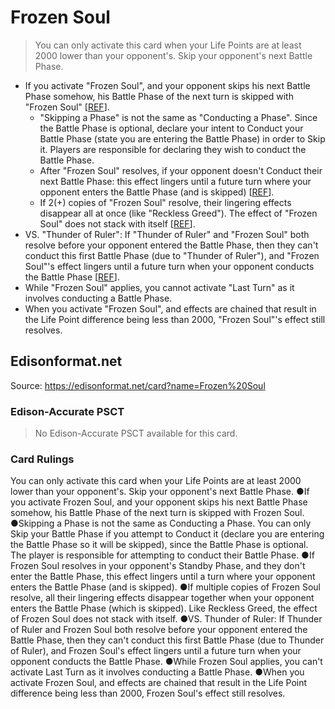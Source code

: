 # Frozen Soul

> You can only activate this card when your Life Points are at least 2000 lower than your opponent's. Skip your opponent's next Battle Phase.

*   If you activate "Frozen Soul", and your opponent skips his next Battle Phase somehow, his Battle Phase of the next turn is skipped with "Frozen Soul" \[[REF](https://www.pojo.biz/board/showpost.php?p=5706059&postcount=6)\].
    *   "Skipping a Phase" is not the same as "Conducting a Phase". Since the Battle Phase is optional, declare your intent to Conduct your Battle Phase (state you are entering the Battle Phase) in order to Skip it. Players are responsible for declaring they wish to conduct the Battle Phase.
    *   After "Frozen Soul" resolves, if your opponent doesn't Conduct their next Battle Phase: this effect lingers until a future turn where your opponent enters the Battle Phase (and is skipped) \[[REF](https://www.pojo.biz/board/showthread.php?t=888376)\].
    *   If 2(+) copies of "Frozen Soul" resolve, their lingering effects disappear all at once (like "Reckless Greed"). The effect of "Frozen Soul" does not stack with itself \[[REF](https://www.pojo.biz/board/showpost.php?p=19501802&postcount=5)\].
*   VS. "Thunder of Ruler": If "Thunder of Ruler" and "Frozen Soul" both resolve before your opponent entered the Battle Phase, then they can't conduct this first Battle Phase (due to "Thunder of Ruler"), and "Frozen Soul"'s effect lingers until a future turn when your opponent conducts the Battle Phase \[[REF](https://www.pojo.biz/board/showthread.php?t=1053373)\].
*   While "Frozen Soul" applies, you cannot activate "Last Turn" as it involves conducting a Battle Phase.
*   When you activate "Frozen Soul", and effects are chained that result in the Life Point difference being less than 2000, "Frozen Soul"'s effect still resolves.

## Edisonformat.net

Source: https://edisonformat.net/card?name=Frozen%20Soul

### Edison-Accurate PSCT

> No Edison-Accurate PSCT available for this card.

### Card Rulings

You can only activate this card when your Life Points are at least 2000 lower than your opponent's. Skip your opponent's next Battle Phase.
●If you activate Frozen Soul, and your opponent skips his next Battle Phase somehow, his Battle Phase of the next turn is skipped with Frozen Soul.
●Skipping a Phase is not the same as Conducting a Phase. You can only Skip your Battle Phase if you attempt to Conduct it (declare you are entering the Battle Phase so it will be skipped), since the Battle Phase is optional. The player is responsible for attempting to conduct their Battle Phase.
●If Frozen Soul resolves in your opponent's Standby Phase, and they don't enter the Battle Phase, this effect lingers until a turn where your opponent enters the Battle Phase (and is skipped).
●If multiple copies of Frozen Soul resolve, all their lingering effects disappear together when your opponent enters the Battle Phase (which is skipped). Like Reckless Greed, the effect of Frozen Soul does not stack with itself.
●VS. Thunder of Ruler: If Thunder of Ruler and Frozen Soul both resolve before your opponent entered the Battle Phase, then they can't conduct this first Battle Phase (due to Thunder of Ruler), and Frozen Soul's effect lingers until a future turn when your opponent conducts the Battle Phase.
●While Frozen Soul applies, you can't activate Last Turn as it involves conducting a Battle Phase.
●When you activate Frozen Soul, and effects are chained that result in the Life Point difference being less than 2000, Frozen Soul's effect still resolves.
            